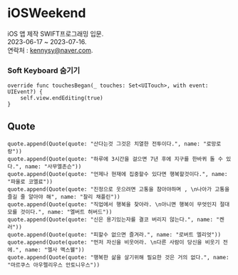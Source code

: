 # iOSWeekend
iOS 앱 제작 SWIFT프로그래밍 입문.   
2023-06-17 ~ 2023-07-16.   
연락처 : kennysy@naver.com.   


### Soft Keyboard 숨기기

    override func touchesBegan(_ touches: Set<UITouch>, with event: UIEvent?) {
        self.view.endEditing(true)
    }



## Quote

    quote.append(Quote(quote: "산다는것 그것은 치열한 전투이다.", name: "로망로랑"))
    quote.append(Quote(quote: "하루에 3시간을 걸으면 7년 후에 지구를 한바퀴 돌 수 있다.", name: "사무엘존슨"))
    quote.append(Quote(quote: "언제나 현재에 집중할수 있다면 행복할것이다.", name: "파울로 코엘료"))
    quote.append(Quote(quote: "진정으로 웃으려면 고통을 참아야하며 , \n나아가 고통을 즐길 줄 알아야 해", name: "찰리 채플린"))
    quote.append(Quote(quote: "직업에서 행복을 찾아라. \n아니면 행복이 무엇인지 절대 모를 것이다.", name: "엘버트 허버드"))
    quote.append(Quote(quote: "신은 용기있는자를 결코 버리지 않는다.", name: "켄러"))
    quote.append(Quote(quote: "피할수 없으면 즐겨라.", name: "로버트 엘리엇"))
    quote.append(Quote(quote: "먼저 자신을 비웃어라. \n다른 사람이 당신을 비웃기 전에.", name: "엘사 맥스웰"))
    quote.append(Quote(quote: "행복한 삶을 살기위해 필요한 것은 거의 없다.", name: "마르쿠스 아우렐리우스 안토니우스"))
